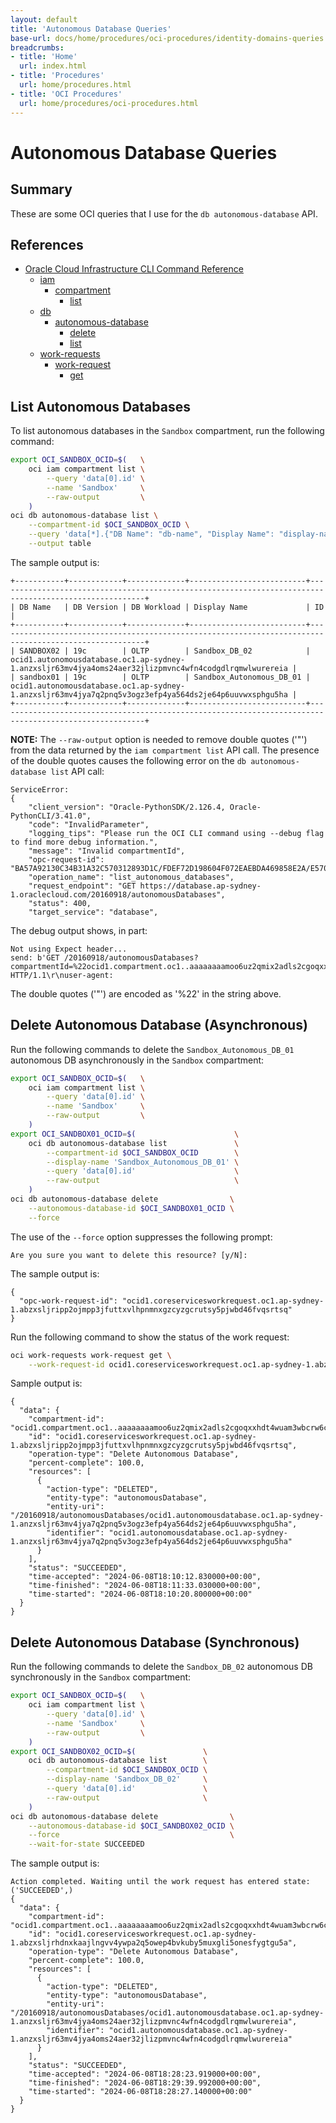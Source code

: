```yaml
---
layout: default
title: 'Autonomous Database Queries'
base-url: docs/home/procedures/oci-procedures/identity-domains-queries.html
breadcrumbs:
- title: 'Home'
  url: index.html
- title: 'Procedures'
  url: home/procedures.html
- title: 'OCI Procedures'
  url: home/procedures/oci-procedures.html
---
```


# Autonomous Database Queries

## Summary

These are some OCI queries that I use for the `db autonomous-database` API.

## References

* [Oracle Cloud Infrastructure CLI Command Reference](https://docs.oracle.com/en-us/iaas/tools/oci-cli/3.43.0/oci_cli_docs/index.html)
  * [iam](https://docs.oracle.com/en-us/iaas/tools/oci-cli/3.43.0/oci_cli_docs/cmdref/iam.html)
    * [compartment](https://docs.oracle.com/en-us/iaas/tools/oci-cli/3.43.0/oci_cli_docs/cmdref/iam/compartment.html)
      * [list](https://docs.oracle.com/en-us/iaas/tools/oci-cli/3.43.0/oci_cli_docs/cmdref/iam/compartment/list.html)
  * [db](https://docs.oracle.com/en-us/iaas/tools/oci-cli/3.43.0/oci_cli_docs/cmdref/db.html)
    * [autonomous-database](https://docs.oracle.com/en-us/iaas/tools/oci-cli/3.43.0/oci_cli_docs/cmdref/db/autonomous-database.html)
      * [delete](https://docs.oracle.com/en-us/iaas/tools/oci-cli/3.43.0/oci_cli_docs/cmdref/db/autonomous-database/delete.html)
      * [list](https://docs.oracle.com/en-us/iaas/tools/oci-cli/3.43.0/oci_cli_docs/cmdref/db/autonomous-database/list.html)
  * [work-requests](https://docs.oracle.com/en-us/iaas/tools/oci-cli/3.43.0/oci_cli_docs/cmdref/work-requests.html)
    * [work-request](https://docs.oracle.com/en-us/iaas/tools/oci-cli/3.43.0/oci_cli_docs/cmdref/work-requests/work-request.html)
      * [get](https://docs.oracle.com/en-us/iaas/tools/oci-cli/3.43.0/oci_cli_docs/cmdref/work-requests/work-request/get.html)

## List Autonomous Databases

To list autonomous databases in the `Sandbox` compartment, run the following command:

```bash
export OCI_SANDBOX_OCID=$(   \
    oci iam compartment list \
        --query 'data[0].id' \
        --name 'Sandbox'     \
        --raw-output         \
    )
oci db autonomous-database list \
    --compartment-id $OCI_SANDBOX_OCID \
    --query 'data[*].{"DB Name": "db-name", "Display Name": "display-name", "DB Version": "db-version", "DB Workload": "db-workload", "ID": "id"}' \
    --output table
```

The sample output is:

```text
+-----------+------------+-------------+--------------------------+-------------------------------------------------------------------------------------------------------+
| DB Name   | DB Version | DB Workload | Display Name             | ID                                                                                                    |
+-----------+------------+-------------+--------------------------+-------------------------------------------------------------------------------------------------------+
| SANDBOX02 | 19c        | OLTP        | Sandbox_DB_02            | ocid1.autonomousdatabase.oc1.ap-sydney-1.anzxsljr63mv4jya4oms24aer32jlizpmvnc4wfn4codgdlrqmwlwurereia |
| sandbox01 | 19c        | OLTP        | Sandbox_Autonomous_DB_01 | ocid1.autonomousdatabase.oc1.ap-sydney-1.anzxsljr63mv4jya7q2pnq5v3ogz3efp4ya564ds2je64p6uuvwxsphgu5ha |
+-----------+------------+-------------+--------------------------+-------------------------------------------------------------------------------------------------------+
```

__NOTE:__ The `--raw-output` option is needed to remove double quotes ('"') from the data returned by the `iam compartment list` API call. The presence of the double quotes causes the following error on the `db autonomous-database list` API call:

```text
ServiceError:
{
    "client_version": "Oracle-PythonSDK/2.126.4, Oracle-PythonCLI/3.41.0",
    "code": "InvalidParameter",
    "logging_tips": "Please run the OCI CLI command using --debug flag to find more debug information.",
    "message": "Invalid compartmentId",
    "opc-request-id": "BA57A92130C34B31A32C570312893D1C/FDEF72D198604F072EAEBDA469858E2A/E57071EA1C4461B5A11F5645C7ED32D6",
    "operation_name": "list_autonomous_databases",
    "request_endpoint": "GET https://database.ap-sydney-1.oraclecloud.com/20160918/autonomousDatabases",
    "status": 400,
    "target_service": "database",
```

The debug output shows, in part:

```text
Not using Expect header...
send: b'GET /20160918/autonomousDatabases?compartmentId=%22ocid1.compartment.oc1..aaaaaaaamoo6uz2qmix2adls2cgoqxxhdt4wuam3wbcrw6co6z4osweos6da%22 HTTP/1.1\r\nuser-agent:
```

The double quotes ('"') are encoded as '%22' in the string above.

## Delete Autonomous Database (Asynchronous)

Run the following commands to delete the `Sandbox_Autonomous_DB_01` autonomous DB asynchronously in the `Sandbox` compartment:

```bash
export OCI_SANDBOX_OCID=$(   \
    oci iam compartment list \
        --query 'data[0].id' \
        --name 'Sandbox'     \
        --raw-output         \
    )
export OCI_SANDBOX01_OCID=$(                      \
    oci db autonomous-database list               \
        --compartment-id $OCI_SANDBOX_OCID        \
        --display-name 'Sandbox_Autonomous_DB_01' \
        --query 'data[0].id'                      \
        --raw-output                              \
    )
oci db autonomous-database delete                \
    --autonomous-database-id $OCI_SANDBOX01_OCID \
    --force
```

The use of the `--force` option suppresses the following prompt:

```text
Are you sure you want to delete this resource? [y/N]: 
```

The sample output is:

```text
{
  "opc-work-request-id": "ocid1.coreservicesworkrequest.oc1.ap-sydney-1.abzxsljripp2ojmpp3jfuttxvlhpnmnxgzcyzgcrutsy5pjwbd46fvqsrtsq"
}
```

Run the following command to show the status of the work request:

```bash
oci work-requests work-request get \
    --work-request-id ocid1.coreservicesworkrequest.oc1.ap-sydney-1.abzxsljripp2ojmpp3jfuttxvlhpnmnxgzcyzgcrutsy5pjwbd46fvqsrtsq
```

Sample output is:

```text
{
  "data": {
    "compartment-id": "ocid1.compartment.oc1..aaaaaaaamoo6uz2qmix2adls2cgoqxxhdt4wuam3wbcrw6co6z4osweos6da",
    "id": "ocid1.coreservicesworkrequest.oc1.ap-sydney-1.abzxsljripp2ojmpp3jfuttxvlhpnmnxgzcyzgcrutsy5pjwbd46fvqsrtsq",
    "operation-type": "Delete Autonomous Database",
    "percent-complete": 100.0,
    "resources": [
      {
        "action-type": "DELETED",
        "entity-type": "autonomousDatabase",
        "entity-uri": "/20160918/autonomousDatabases/ocid1.autonomousdatabase.oc1.ap-sydney-1.anzxsljr63mv4jya7q2pnq5v3ogz3efp4ya564ds2je64p6uuvwxsphgu5ha",
        "identifier": "ocid1.autonomousdatabase.oc1.ap-sydney-1.anzxsljr63mv4jya7q2pnq5v3ogz3efp4ya564ds2je64p6uuvwxsphgu5ha"
      }
    ],
    "status": "SUCCEEDED",
    "time-accepted": "2024-06-08T18:10:12.830000+00:00",
    "time-finished": "2024-06-08T18:11:33.030000+00:00",
    "time-started": "2024-06-08T18:10:20.800000+00:00"
  }
}
```

## Delete Autonomous Database (Synchronous)

Run the following commands to delete the `Sandbox_DB_02` autonomous DB synchronously in the `Sandbox` compartment:

```bash
export OCI_SANDBOX_OCID=$(   \
    oci iam compartment list \
        --query 'data[0].id' \
        --name 'Sandbox'     \
        --raw-output         \
    )
export OCI_SANDBOX02_OCID=$(               \
    oci db autonomous-database list        \
        --compartment-id $OCI_SANDBOX_OCID \
        --display-name 'Sandbox_DB_02'     \
        --query 'data[0].id'               \
        --raw-output                       \
    )
oci db autonomous-database delete                \
    --autonomous-database-id $OCI_SANDBOX02_OCID \
    --force                                      \
    --wait-for-state SUCCEEDED
```

The sample output is:

```text
Action completed. Waiting until the work request has entered state: ('SUCCEEDED',)
{
  "data": {
    "compartment-id": "ocid1.compartment.oc1..aaaaaaaamoo6uz2qmix2adls2cgoqxxhdt4wuam3wbcrw6co6z4osweos6da",
    "id": "ocid1.coreservicesworkrequest.oc1.ap-sydney-1.abzxsljrhdnxkaajlngvv4ywpa2q5owep4bvkuby5muxgli5onesfygtgu5a",
    "operation-type": "Delete Autonomous Database",
    "percent-complete": 100.0,
    "resources": [
      {
        "action-type": "DELETED",
        "entity-type": "autonomousDatabase",
        "entity-uri": "/20160918/autonomousDatabases/ocid1.autonomousdatabase.oc1.ap-sydney-1.anzxsljr63mv4jya4oms24aer32jlizpmvnc4wfn4codgdlrqmwlwurereia",
        "identifier": "ocid1.autonomousdatabase.oc1.ap-sydney-1.anzxsljr63mv4jya4oms24aer32jlizpmvnc4wfn4codgdlrqmwlwurereia"
      }
    ],
    "status": "SUCCEEDED",
    "time-accepted": "2024-06-08T18:28:23.919000+00:00",
    "time-finished": "2024-06-08T18:29:39.992000+00:00",
    "time-started": "2024-06-08T18:28:27.140000+00:00"
  }
}
```
